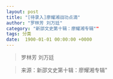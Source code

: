 ```yaml
---
layout: post
title: "[待录入]廖耀湘战功点滴"
author: "罗林芳 刘万廷"
category: "新邵文史第十辑：廖耀湘专辑""
tags: 分类
date:  1900-01-01 00:00:00 +0000
---
```

> 罗林芳 刘万廷



> 来源：新邵文史第十辑：廖耀湘专辑"
